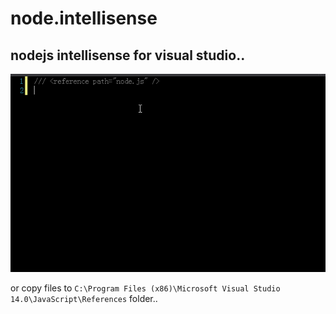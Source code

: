 # node.intellisense
## nodejs intellisense for visual studio..
![](demo.gif)

or copy files to `C:\Program Files (x86)\Microsoft Visual Studio 14.0\JavaScript\References` folder..

